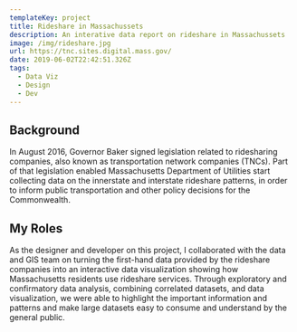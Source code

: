 ```yaml
---
templateKey: project
title: Rideshare in Massachussets
description: An interative data report on rideshare in Massachussets
image: /img/rideshare.jpg
url: https://tnc.sites.digital.mass.gov/
date: 2019-06-02T22:42:51.326Z
tags:
  - Data Viz
  - Design
  - Dev
---
```

## Background

In August 2016, Governor Baker signed legislation related to ridesharing companies, also known as transportation network companies (TNCs). Part of that legislation enabled Massachusetts Department of Utilities start collecting data on the innerstate and interstate rideshare patterns, in order to inform public transportation and other policy decisions for the Commonwealth. 

## My Roles

As the designer and developer on this project, I collaborated with the data and GIS team on turning the first-hand data provided by the rideshare companies into an interactive data visualization showing how Massachusetts residents use rideshare services. Through exploratory and confirmatory data analysis, combining correlated datasets, and data visualization, we were able to highlight the important information and patterns and make large datasets easy to consume and understand by the general public.